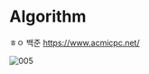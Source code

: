 # Algorithm
ㅎㅇ
백준​ https://www.acmicpc.net/ 

![005](https://user-images.githubusercontent.com/75938496/129035317-44bc6db4-1dde-465f-b6b4-1f478fe99895.jpg)

